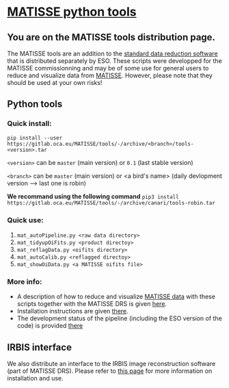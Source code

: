 # [MATISSE python tools](https://gitlab.oca.eu/MATISSE/tools/wikis/home)

## You are on the MATISSE tools distribution page.
The MATISSE tools are an addition to the [standard data reduction software](http://www.eso.org/sci/software/pipelines/matisse/matisse-pipe-recipes.html) that is distributed separately by ESO. These scripts were developped for the MATISSE commissionning and may be of some use for general users to reduce and visualize data from [MATISSE](http://www.eso.org/sci/facilities/paranal/instruments/matisse.html). However, please note that they should be used at your own risks!

## Python tools

### Quick install:
`pip install --user https://gitlab.oca.eu/MATISSE/tools/-/archive/<branch>/tools-<version>.tar`

`<version>` can be `master` (main version) or `0.1` (last stable version)

`<branch>` can be `master` (main version) or <a bird's name> (daily devlopment version --> last one is robin)

**We recommand using the following command** `pip3 install https://gitlab.oca.eu/MATISSE/tools/-/archive/canari/tools-robin.tar`

### Quick use:
1. `mat_autoPipeline.py <raw data directory>`
2. `mat_tidyupOiFits.py <product directoy>`
3. `mat_reflagData.py <oifits directory>`
3. `mat_autoCalib.py <reflagged directoy>`
4. `mat_showOiData.py <a MATISSE oifits file>`

### More info:
- A description of how to reduce and visualize [MATISSE data](https://www.eso.org/public/news/eso1808/) with these scripts together with the MATISSE DRS is given [here](https://gitlab.oca.eu/MATISSE/tools/wikis/Using%20the%20pipeline).
- Installation instructions are given [there](https://gitlab.oca.eu/MATISSE/tools/wikis/Installation).
- The development status of the pipeline (including the ESO version of the code) is provided [there](https://gitlab.oca.eu/MATISSE/tools/wikis/Known%20bugs%20and%20development%20plan)

## IRBIS interface

We also distribute an interface to the IRBIS image reconstruction software (part of MATISSE DRS). Please refer to [this page](https://gitlab.oca.eu/MATISSE/tools/-/tree/master/imarec) for more information on installation and use.
